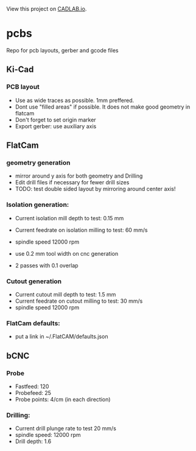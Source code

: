 View this project on [CADLAB.io](https://cadlab.io/project/1457). 

# pcbs
Repo for pcb layouts, gerber and gcode files


## Ki-Cad

### PCB layout
* Use as wide traces as possible. 1mm preffered.
* Dont use "filled areas" if possible. It does not make good geometry in flatcam
* Don't forget to set origin marker
* Export gerber: use auxiliary axis


## FlatCam

### geometry generation
* mirror around y axis for both geometry and Drilling
* Edit drill files if necessary for fewer drill sizes
* TODO: test double sided layout by mirroring around center axis!

### Isolation generation:
* Current isolation mill depth to test: 0.15 mm
* Current feedrate on isolation milling to test: 60 mm/s
* spindle speed 12000 rpm

* use 0.2 mm tool width on cnc generation
* 2 passes with 0.1 overlap

### Cutout generation
* Current cutout mill depth to test: 1.5 mm
* Current feedrate on cutout milling to test: 30 mm/s
* spindle speed 12000 rpm

### FlatCam defaults:
* put a link in ~/.FlatCAM/defaults.json

## bCNC

### Probe
* Fastfeed: 120
* Probefeed: 25
* Probe points: 4/cm (in each direction)

### Drilling:
* Current drill plunge rate to test 20 mm/s
* spindle speed: 12000 rpm
* Drill depth: 1.6

